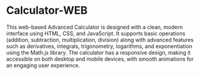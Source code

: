 # Calculator-WEB
This web-based Advanced Calculator is designed with a clean, modern interface using HTML, CSS, and JavaScript. 
It supports basic operations (addition, subtraction, multiplication, division) along with advanced features such as derivatives, 
integrals, trigonometry, logarithms, and exponentiation using the Math.js library. The calculator has a responsive design,
 making it accessible on both desktop and mobile devices, with smooth animations for an engaging user experience.
